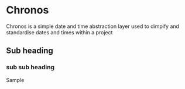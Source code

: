 # Chronos

Chronos is a simple date and time abstraction layer used to dimpify and standardise dates and times within a project

## Sub heading

### sub sub heading

Sample
